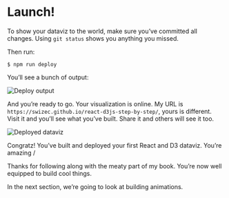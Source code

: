 
# Launch\!

To show your dataviz to the world, make sure you’ve committed all
changes. Using `git status` shows you anything you missed.

Then run:

    $ npm run deploy

You’ll see a bunch of output:

![Deploy
output](https://raw.githubusercontent.com/Swizec/react-d3js-es6-ebook/2018-version/manuscript/resources/images/es6v2/npm-run-deploy.png)

And you’re ready to go. Your visualization is online. My URL is
`https://swizec.github.io/react-d3js-step-by-step/`, yours is different.
Visit it and you’ll see what you’ve built. Share it and others will see
it too.

![Deployed
dataviz](https://raw.githubusercontent.com/Swizec/react-d3js-es6-ebook/2018-version/manuscript/resources/images/es6v2/deployed-dataviz.png)

Congratz\! You’ve built and deployed your first React and D3 dataviz.
You’re amazing /

Thanks for following along with the meaty part of my book. You’re now
well equipped to build cool things.

In the next section, we’re going to look at building animations.
